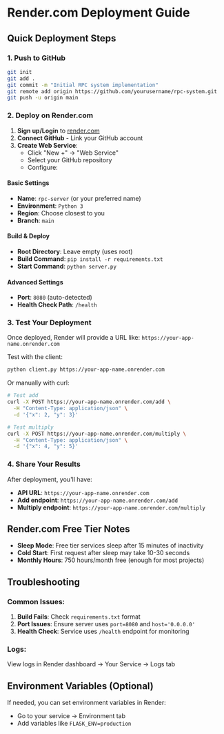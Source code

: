 # Render.com Deployment Guide

## Quick Deployment Steps

### 1. Push to GitHub
```bash
git init
git add .
git commit -m "Initial RPC system implementation"
git remote add origin https://github.com/yourusername/rpc-system.git
git push -u origin main
```

### 2. Deploy on Render.com

1. **Sign up/Login** to [render.com](https://render.com)
2. **Connect GitHub** - Link your GitHub account
3. **Create Web Service**:
   - Click "New +" → "Web Service"
   - Select your GitHub repository
   - Configure:

#### Basic Settings
- **Name**: `rpc-server` (or your preferred name)
- **Environment**: `Python 3`
- **Region**: Choose closest to you
- **Branch**: `main`

#### Build & Deploy
- **Root Directory**: Leave empty (uses root)
- **Build Command**: `pip install -r requirements.txt`
- **Start Command**: `python server.py`

#### Advanced Settings
- **Port**: `8080` (auto-detected)
- **Health Check Path**: `/health`

### 3. Test Your Deployment

Once deployed, Render will provide a URL like:
`https://your-app-name.onrender.com`

Test with the client:
```bash
python client.py https://your-app-name.onrender.com
```

Or manually with curl:
```bash
# Test add
curl -X POST https://your-app-name.onrender.com/add \
  -H "Content-Type: application/json" \
  -d '{"x": 2, "y": 3}'

# Test multiply  
curl -X POST https://your-app-name.onrender.com/multiply \
  -H "Content-Type: application/json" \
  -d '{"x": 4, "y": 5}'
```

### 4. Share Your Results

After deployment, you'll have:
- **API URL**: `https://your-app-name.onrender.com`
- **Add endpoint**: `https://your-app-name.onrender.com/add`
- **Multiply endpoint**: `https://your-app-name.onrender.com/multiply`

## Render.com Free Tier Notes

- **Sleep Mode**: Free tier services sleep after 15 minutes of inactivity
- **Cold Start**: First request after sleep may take 10-30 seconds
- **Monthly Hours**: 750 hours/month free (enough for most projects)

## Troubleshooting

### Common Issues:

1. **Build Fails**: Check `requirements.txt` format
2. **Port Issues**: Ensure server uses `port=8080` and `host='0.0.0.0'`
3. **Health Check**: Service uses `/health` endpoint for monitoring

### Logs:
View logs in Render dashboard → Your Service → Logs tab

## Environment Variables (Optional)

If needed, you can set environment variables in Render:
- Go to your service → Environment tab
- Add variables like `FLASK_ENV=production`
